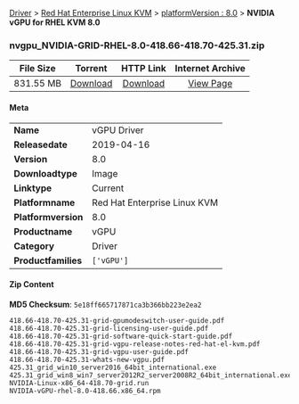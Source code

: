 
[Driver](/README.md)  >  [Red Hat Enterprise Linux KVM](/index/Driver/Red_Hat_Enterprise_Linux_KVM.md)  >  [platformVersion : 8.0](/index/Driver/Red_Hat_Enterprise_Linux_KVM/8.0.md)  >  **NVIDIA vGPU for RHEL KVM 8.0**


### nvgpu_NVIDIA-GRID-RHEL-8.0-418.66-418.70-425.31.zip

| **File Size** | **Torrent**  | **HTTP Link** | **Internet Archive** |
|:-------------:|:------------:|:-------------:|:--------------------:|
| 831.55 MB |  [Download](https://archive.org/download/nvgpu_NVIDIA-GRID-RHEL-8.0-418.66-418.70-425.31.zip/nvgpu_NVIDIA-GRID-RHEL-8.0-418.66-418.70-425.31.zip_archive.torrent)       | [Download](https://archive.org/compress/nvgpu_NVIDIA-GRID-RHEL-8.0-418.66-418.70-425.31.zip) | [View Page](https://archive.org/details/nvgpu_NVIDIA-GRID-RHEL-8.0-418.66-418.70-425.31.zip)       |

#### Meta

<table>
<tr><td><strong>Name</strong></td><td>vGPU Driver</td></tr>
<tr><td><strong>Releasedate</strong></td><td>2019-04-16</td></tr>
<tr><td><strong>Version</strong></td><td>8.0</td></tr>
<tr><td><strong>Downloadtype</strong></td><td>Image</td></tr>
<tr><td><strong>Linktype</strong></td><td>Current</td></tr>
<tr><td><strong>Platformname</strong></td><td>Red Hat Enterprise Linux KVM</td></tr>
<tr><td><strong>Platformversion</strong></td><td>8.0</td></tr>
<tr><td><strong>Productname</strong></td><td>vGPU</td></tr>
<tr><td><strong>Category</strong></td><td>Driver</td></tr>
<tr><td><strong>Productfamilies</strong></td><td><code>['vGPU']</code></td></tr>
</table>

#### Zip Content

**MD5 Checksum**: `5e18ff665717871ca3b366bb223e2ea2`

```text
418.66-418.70-425.31-grid-gpumodeswitch-user-guide.pdf
418.66-418.70-425.31-grid-licensing-user-guide.pdf
418.66-418.70-425.31-grid-software-quick-start-guide.pdf
418.66-418.70-425.31-grid-vgpu-release-notes-red-hat-el-kvm.pdf
418.66-418.70-425.31-grid-vgpu-user-guide.pdf
418.66-418.70-425.31-whats-new-vgpu.pdf
425.31_grid_win10_server2016_64bit_international.exe
425.31_grid_win8_win7_server2012R2_server2008R2_64bit_international.exe
NVIDIA-Linux-x86_64-418.70-grid.run
NVIDIA-vGPU-rhel-8.0-418.66.x86_64.rpm
```